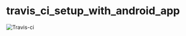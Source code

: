 # travis_ci_setup_with_android_app

![Travis-ci](https://api.travis-ci.com/anhtzh/ci-travis-config-android-app.svg)
